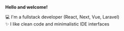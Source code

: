 **Hello and welcome!**  

💻 I'm a fullstack developer (React, Next, Vue, Laravel)  
✨ I like clean code and minimalistic IDE interfaces  
